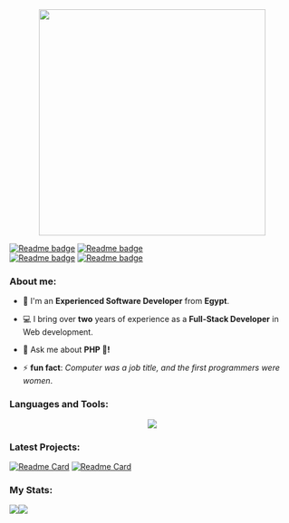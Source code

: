 <div style="text-align: center;"> 
  <a href="https://github.com/devmuhammadzaki">
        <img width="400" src="https://readme-typing-svg.herokuapp.com?font=JetBrains+Mono&weight=600&size=30&duration=2500&color=6AA84F&width=535&lines=Hi..;I'm+Muhammad+(:;I+love+Coding+<3;WBU?;let's+Connect+<3" />
    </a>
</div>

[![Readme badge](https://komarev.com/ghpvc/?username=devmuhammadzaki&color=green)](https://github.com/devmuhammadzaki)
[![Readme badge](https://www.codewars.com/users/devmuhammadzaki/badges/micro)](https://www.codewars.com/users/devmuhammadzaki)
<br>
[![Readme badge](https://img.shields.io/badge/Portfolio-6AA84F?style=for-the-badge&logo=About.me&logoColor=white)](https://my-portfolio-nine-nu-78.vercel.app/)
[![Readme badge](https://img.shields.io/badge/dynamic/json?style=for-the-badge&labelColor=black&color=%236AA84F&label=Solved&query=solvedOverTotal&url=https%3A%2F%2Fleetcode-badge.vercel.app%2Fapi%2Fusers%2Fdevmuhammadzaki&logo=leetcode&logoColor=green)](https://leetcode.com/devmuhammadzaki/)

<div>
  <h3 align="left">About me:</h3>

  - 👨 I'm an **Experienced Software Developer** from **Egypt**.

  - 💻 I bring over **two** years of experience as a **Full-Stack Developer** in Web development.

  - 💬 Ask me about **PHP 🐘!**

  - ⚡ **fun fact**: *Computer was a job title, and the first programmers were women*.
</div>

<div>
  <h3 align="left">Languages and Tools:</h3>
    <a href="https://github.com/devmuhammadzaki">
        <p align="center">
            <img
                src="https://skillicons.dev/icons?i=html,css,js,ts,tailwind,vue,react,nodejs,express,php,laravel,mysql,mongodb,git,linux,docker,aws&perline=15" />
        </p>
    </a>
</div>

### Latest Projects: 

[![Readme Card](https://github-readme-stats.vercel.app/api/pin/?username=devmuhammadzaki&repo=amazon-clone&theme=gotham&hide_border=true)](https://github.com/devmuhammadzaki/amazon-clone)
[![Readme Card](https://github-readme-stats.vercel.app/api/pin/?username=devmuhammadzaki&repo=larazillow&theme=gotham&hide_border=true)](https://github.com/devmuhammadzaki/larazillow)

### My Stats:

<div align="left">
    <a href="https://github.com/devmuhammadzaki">
        <img align="center" src="https://github-readme-streak-stats.herokuapp.com/?user=devmuhammadzaki&theme=gotham&hide_border=true" /><img align="center" src="https://github-readme-stats.vercel.app/api?username=devmuhammadzaki&theme=gotham&show_icons=true&hide_border=true&hide_rank=true" />
    </a>
</div>
